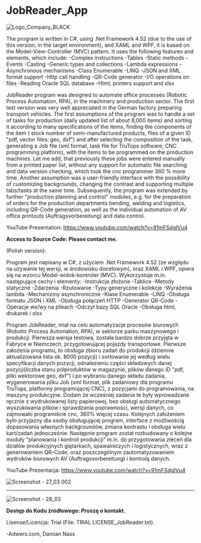 # JobReader_App
![Logo_Company_BLACK](https://user-images.githubusercontent.com/55595642/160285369-acdd2126-5d1e-45bd-bd4b-449a61f44346.png)


  The program is written in C#, using .Net Framework 4.52 (due to the use of this version, in the target environment), and XAML and WPF, it is based on the Model-View-Controller (MVC) pattern.
It uses the following features and elements, which include:
-Complex instructions
-Tables
-Static methods
-Events
-Casting
-Generic types and collections
-Lambda expressions
-Asynchronous mechanisms
-Class Enumerable
-LINQ
-JSON and XML format support
-Http call handling
-QR-Code generator
-I/O operations on files
-Reading Oracle SQL database
-Html, printers support and xlsx

  JobReader program was designed to automate office processes (Robotic Process Automation, RPA), in the machinery and production sector. The first test version was very well appreciated in the German factory preparing transport vehicles. The first assumptions of the program was to handle a set of tasks for production (daily updated list of about 8,000 items) and sorting it according to many specifications of the items, finding the components of the item ( stock number of semi-manufactured products, files of a given ID "pdf, vector files: geo, dxf") and after selecting the composition of the task, generating a Job file (xml format, task file for TruTops software, CNC programming platform), with the items to be programmed on the production machines. Let me add, that previously these jobs were entered manually from a printed paper list, without any support for automatic file searching and data version checking, which took the cnc programmer 360 % more time. Another assumption was a user-friendly interface with the possibility of customizing backgrounds, changing the contrast and supporting multiple tabs/tasks at the same time. Subsequently, the program was extended by further "production planning and control" modules, e.g. for the preparation of orders for the production departments bending, welding and logistics, including QR-Code generation, as well as the individual automation of AV office printouts (Auftragsvorbereitung) and data control. 

YouTube Presentation: https://www.youtube.com/watch?v=91mFSdgIVu4

<b>Access to Source Code: Please contact me.</b>


(Polish version):

  Program jest napisany w C#, z użyciem .Net Framework 4.52 (ze względu na używanie tej wersji, w środowisku docelowym), oraz XAML i WPF, opiera się na wzorcu Model-widok-kontroler (MVC).
Wykorzystuje m.in. następujące cechy i elementy:
-Instrukcje złożone
-Tablice
-Metody statyczne
-Zdarzenia
-Rzutowanie
-Typy generyczne i kolekcje
-Wyrażenia lambda
-Mechanizmy asynchroniczne
-Klase Enumerable
-LINQ
-Obsługa formatu JSON i XML
-Obsługa połączeń HTTP
-Generator QR-Code
-Operacje we/wy na plikach
-Odczyt bazy SQL Oracle
-Obsługa html, drukarek i xlsx

  Program JobReader, miał na celu automatyzacje procesów biurowych (Robotic Process Automation, RPA), w sektorze parku maszynowego i produkcji. Pierwsza wersja testowa, została bardzo dobrze przyjęta w Fabryce w Niemczech, przygotowującej pojazdy transportowe. Pierwsze założenia programu, to obsługa zbioru zadań do produkcji (dziennie aktualizowana lista ok. 8000 pozycji) i sortowanie jej według wielu specyfikacji danych pozycji, odnalezieniu części składowych danej pozycji(liczba stanu półproduktów w magazynie, plików danego ID "pdf, pliki wektorowe geo, dxf") i po wybraniu danego składu zadania, wygenerowania pliku Job (xml format, plik zadaniowy dla programu TruTops, platformy programującej CNC), z pozycjami do programowania, na maszyny produkcyjne. Dodam że wcześniej zadania te były wprowadzane ręcznie z wydrukowanej listy papierowej, bez obsługi automatycznego wyszukiwania plików i sprawdzania poprawności, wersji danych, co zajmowało programiście cnc, 360% więcej czasu. Kolejnych założeniem było przyjazny dla osoby obsługującej program, interface z możliwością dopasowania własnych backgroundów, zmiana kontrastu i obsługa wielu kart/zadań jednocześnie. Następnie program został rozbudowany o kolejne moduły "planowania i kontroli produkcji" m.in. do przygotowania zleceń dla działów produkcyjnych giętarkach, spawalniczych i logistycznych, wraz z generowaniem QR-Code, oraz poszczególnym zautomatyzowaniem wydruków biurowych AV (Auftragsvorbereitung) i kontrolą danych. 
 
YouTube Prezentacja: https://www.youtube.com/watch?v=91mFSdgIVu4

![Screenshot - 27_03 002](https://user-images.githubusercontent.com/55595642/160285626-b25b165f-0f54-4c54-80d2-3da3a28e9190.png)

****************************************************************************************************************************************

![Screenshot - 28_03](https://user-images.githubusercontent.com/55595642/160404702-6e08bdf2-f707-4418-88db-133ac7304749.png)


<b>Dostęp do Kodu źródłowego: Proszę o kontakt.</b>

Lisense/Licencja: Trial (File: TRIAL LICENSE_JobReader.txt).

-Adwers.com, Damian Nass
